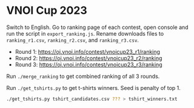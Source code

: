 # VNOI Cup 2023

Switch to English. Go to ranking page of each contest, open console and run the script in `export_ranking.js`. Rename downloads files to `ranking_r1.csv`, `ranking_r2.csv`, and `ranking_r3.csv`.

- Round 1: https://oj.vnoi.info/contest/vnoicup23_r1/ranking
- Round 2: https://oj.vnoi.info/contest/vnoicup23_r2/ranking
- Round 3: https://oj.vnoi.info/contest/vnoicup23_r3/ranking

Run `./merge_ranking` to get combined ranking of all 3 rounds.

Run `./get_tshirts.py` to get t-shirts winners. Seed is penalty of top 1.

```sh
./get_tshirts.py tshirt_candidates.csv ??? > tshirt_winners.txt
```
